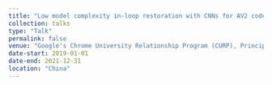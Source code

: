 ```yaml
---
title: "Low model complexity in-loop restoration with CNNs for AV2 codec"
collection: talks
type: "Talk"
permalink: false
venue: "Google's Chrome University Relationship Program (CURP), Principle Investigator."
date-start: 2019-01-01
date-end: 2021-12-31
location: "China"
---
```


